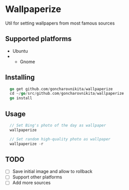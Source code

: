 # Wallpaperize
Util for setting wallpapers from most famous sources

## Supported platforms

- Ubuntu 
- - Gnome

## Installing

```go
  go get github.com/goncharovnikita/wallpaperize
  cd ~/go/src/github.com/goncharovnikita/wallpaperize
  go install
```

## Usage

```go
  // Set Bing's photo of the day as wallpaper
  wallpaperize

  // Set random high-quality photo as wallpaper
  wallpaperize -r
```

## TODO
- [ ] Save initial image and allow to rollback
- [ ] Support other platforms
- [ ] Add more sources